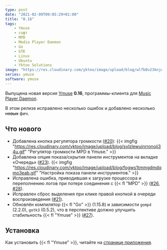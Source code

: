 ```yaml
---
type: post
date: "2021-02-09T09:05:29+01:00"
title: "0.16"
tags:
    - Ymuse
    - софт
    - MPD
    - Media Player Daemon
    - Go
    - GTK
    - Linux
    - Ubuntu
    - Yktoo Solutions
image: "https://res.cloudinary.com/yktoo/image/upload/blog/wlfb8v23knjqaefztiwg.png"
series: ymuse
software: ymuse
---
```


Выпущена новая версия [Ymuse](/software/ymuse) **0.16**, программы-клиента для [Music Player Daemon](https://www.musicpd.org/).

В этом релизе исправлено несколько ошибок и добавлено несколько ~~новых~~ фич.

## Что нового

<!--more-->

* Добавлена кнопка регулятора громкости ([#20](https://github.com/yktoo/ymuse/issues/20)):
{{< imgfig "https://res.cloudinary.com/yktoo/image/upload/blog/svlzlewuinrronoii34u.gif" "Регулятор громкости MPD в Ymuse." >}}
* Добавлена опция показа/скрытия панели инструментов на вкладке «Очередь» ([#23](https://github.com/yktoo/ymuse/issues/23)).
{{< imgfig "https://res.cloudinary.com/yktoo/image/upload/blog/fogws1tmmgdmdqmo3eab.gif" "Настройка показа панели инструментов." >}}
* Исправлена ошибка, приводившая к загрузке процессора и переполнению логов при потере соединения с {{< fl "MPD" >}} ([#26](https://github.com/yktoo/ymuse/issues/26), [#28](https://github.com/yktoo/ymuse/issues/28)).
* Исправлен сброс выделения при клике правой кнопкой в очереди воспроизведения ([#21](https://github.com/yktoo/ymuse/issues/21)).
* Обновлён компилятор {{< fl "Go" >}} (1.15.8) и зависимости `gompd` (2.2.0), `gotk3` (0.5.2), что в перспективе должно улучшить стабильность {{< fl "Ymuse" >}} ([#27](https://github.com/yktoo/ymuse/issues/27)). 

## Установка

Как установить {{< fl "Ymuse" >}}, читайте на [странице приложения](/software/ymuse).
